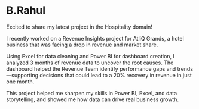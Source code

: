 # B.Rahul
Excited to share my latest project in the Hospitality domain!

I recently worked on a Revenue Insights project for AtliQ Grands, a hotel business that was facing a drop in revenue and market share.

Using Excel for data cleaning and Power BI for dashboard creation, I analyzed 3 months of revenue data to uncover the root causes.
The dashboard helped the Revenue Team identify performance gaps and trends—supporting decisions that could lead to a 20% recovery in revenue in just one month.

This project helped me sharpen my skills in Power BI, Excel, and data storytelling, and showed me how data can drive real business growth.




